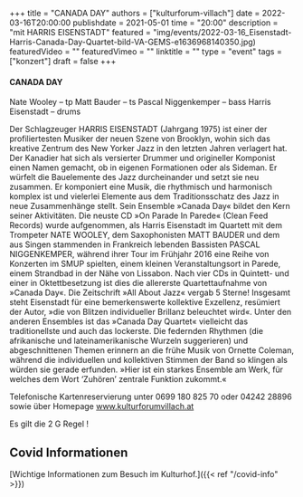 +++
title = "CANADA DAY"
authors = ["kulturforum-villach"]
date = 2022-03-16T20:00:00
publishdate = 2021-05-01
time = "20:00"
description = "mit HARRIS EISENSTADT"
featured = "img/events/2022-03-16_Eisenstadt-Harris-Canada-Day-Quartet-bild-VA-GEMS-e1636968140350.jpg)
featuredVideo = ""
featuredVimeo = ""
linktitle = ""
type = "event"
tags = ["konzert"]
draft = false
+++


#### CANADA DAY
  
Nate Wooley – tp
Matt Bauder – ts
Pascal Niggenkemper – bass
Harris Eisenstadt – drums

Der Schlagzeuger HARRIS EISENSTADT (Jahrgang 1975) ist einer der profiliertesten Musiker der neuen Szene von Brooklyn, wohin sich das kreative Zentrum des New Yorker Jazz in den letzten Jahren verlagert hat. Der Kanadier hat sich als versierter Drummer und origineller Komponist einen Namen gemacht, ob in eigenen Formationen oder als Sideman. Er würfelt die Bauelemente des Jazz durcheinander und setzt sie neu zusammen. Er komponiert eine Musik, die rhythmisch und harmonisch komplex ist und vielerlei Elemente aus dem Traditionsschatz des Jazz in neue Zusammenhänge stellt. Sein Ensemble »Canada Day« bildet den Kern seiner Aktivitäten. Die neuste CD »On Parade In Parede« (Clean Feed Records) wurde aufgenommen, als Harris Eisenstadt im Quartett mit dem Trompeter NATE WOOLEY, dem Saxophonisten MATT BAUDER und dem aus Singen stammenden in Frankreich lebenden Bassisten PASCAL NIGGENKEMPER, während ihrer Tour im Frühjahr 2016 eine Reihe von Konzerten im SMUP spielten, einem kleinen Veranstaltungsort in Parede, einem Strandbad in der Nähe von Lissabon. Nach vier CDs in Quintett- und einer in Oktettbesetzung ist dies die allererste Quartettaufnahme von »Canada Day«. Die Zeitschrift »All About Jazz« vergab 5 Sterne! Insgesamt steht Eisenstadt für eine bemerkenswerte kollektive Exzellenz, resümiert der Autor, »die von Blitzen individueller Brillanz beleuchtet wird«. Unter den anderen Ensembles ist das »Canada Day Quartet« vielleicht das traditionellste und auch das lockerste. Die federnden Rhythmen (die afrikanische und lateinamerikanische Wurzeln suggerieren) und abgeschnittenen Themen erinnern an die frühe Musik von Ornette Coleman, während die individuellen und kollektiven Stimmen der Band so klingen als würden sie gerade erfunden. »Hier ist ein starkes Ensemble am Werk, für welches dem Wort ‘Zuhören’ zentrale Funktion zukommt.«

Telefonische Kartenreservierung unter 0699 180 825 70 oder 04242 28896  sowie über Homepage www.kulturforumvillach.at                             

Es gilt die 2 G Regel !


## Covid Informationen

[Wichtige Informationen zum Besuch im Kulturhof.]({{< ref "/covid-info" >}})
